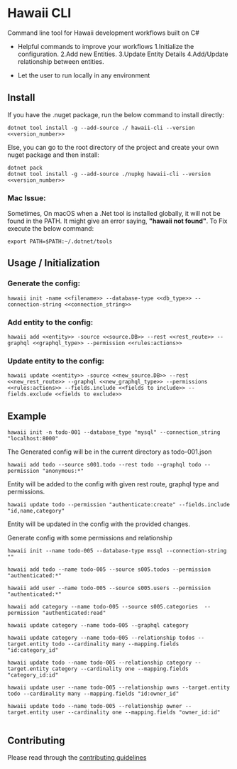 # Hawaii CLI

Command line tool for Hawaii development workflows built on
C#

 - Helpful commands to improve your workflows
   	1.Initialize the configuration.
   	2.Add new Entities.
   	3.Update Entity Details
   	4.Add/Update relationship between entities.

 - Let the user to run locally in any environment
 
## Install
If you have the .nuget package, run the below command to install directly:
```
dotnet tool install -g --add-source ./ hawaii-cli --version <<version_number>>
```

Else, you can go to the root directory of the project and create your own nuget package and then install:
```
dotnet pack
dotnet tool install -g --add-source ./nupkg hawaii-cli --version <<version_number>>
```
### Mac Issue:
Sometimes, On macOS when a .Net tool is installed globally, it will not be found in the PATH. It might give an error saying, **"hawaii not found"**.
To Fix execute the below command:
```
export PATH=$PATH:~/.dotnet/tools
```

## Usage / Initialization

### Generate the config:
```
hawaii init -name <<filename>> --database-type <<db_type>> --connection-string <<connection_string>>
```
### Add entity to the config:
```
hawaii add <<entity>> -source <<source.DB>> --rest <<rest_route>> --graphql <<graphql_type>> --permission <<rules:actions>>
```
### Update entity to the config:
```
hawaii update <<entity>> -source <<new_source.DB>> --rest <<new_rest_route>> --graphql <<new_graphql_type>> --permissions <<rules:actions>> --fields.include <<fields to include>> --fields.exclude <<fields to exclude>>
```

## Example
```	
hawaii init -n todo-001 --database_type "mysql" --connection_string "localhost:8000"
```	
The Generated config will be in the current directory as todo-001.json
```	
hawaii add todo --source s001.todo --rest todo --graphql todo --permission "anonymous:*"
```
Entity will be added to the config with given rest route, graphql type and permissions.
```	
hawaii update todo --permission "authenticate:create" --fields.include "id,name,category"
```
Entity will be updated in the config with the provided changes.

Generate config with some permissions and relationship
```
hawaii init --name todo-005 --database-type mssql --connection-string ""

hawaii add todo --name todo-005 --source s005.todos --permission "authenticated:*" 

hawaii add user --name todo-005 --source s005.users --permission "authenticated:*" 

hawaii add category --name todo-005 --source s005.categories  --permission "authenticated:read"

hawaii update category --name todo-005 --graphql category

hawaii update category --name todo-005 --relationship todos --target.entity todo --cardinality many --mapping.fields "id:category_id" 

hawaii update todo --name todo-005 --relationship category --target.entity category --cardinality one --mapping.fields "category_id:id" 

hawaii update user --name todo-005 --relationship owns --target.entity todo --cardinality many --mapping.fields "id:owner_id" 

hawaii update todo --name todo-005 --relationship owner --target.entity user --cardinality one --mapping.fields "owner_id:id"
 
```

## Contributing

Please read through the [contributing guidelines](./CONTRIBUTING.md)
